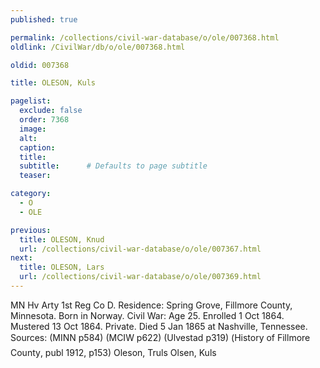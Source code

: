 ```yaml
---
published: true

permalink: /collections/civil-war-database/o/ole/007368.html
oldlink: /CivilWar/db/o/ole/007368.html

oldid: 007368

title: OLESON, Kuls

pagelist:
  exclude: false
  order: 7368
  image: 
  alt:
  caption:
  title:
  subtitle:      # Defaults to page subtitle
  teaser:

category: 
  - O 
  - OLE

previous:
  title: OLESON, Knud
  url: /collections/civil-war-database/o/ole/007367.html  
next:
  title: OLESON, Lars
  url: /collections/civil-war-database/o/ole/007369.html   
---
```

MN Hv Arty 1st Reg Co D. Residence: Spring Grove, Fillmore County, Minnesota. Born in Norway. Civil War: Age 25. Enrolled 1 Oct 1864. Mustered 13 Oct 1864. Private. Died 5 Jan 1865 at Nashville, Tennessee. Sources: (MINN p584) (MCIW p622) (Ulvestad p319) (&#147;History of Fillmore County&#148;, publ 1912, p153) &#147;Oleson, Truls&#148; &#147;Olsen, Kuls&#148;